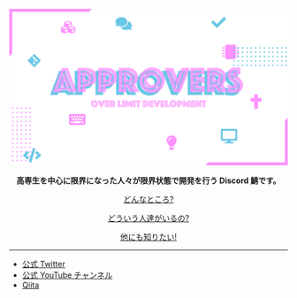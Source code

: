 <div style="text-align: center;">

[![logo](/profile/image/cover.png)](https://approvers.dev/)

</div>

<div style="text-align: center;">

**高専生を中心に限界になった人々が限界状態で開発を行う Discord 鯖です。**

[どんなところ?](https://twitter.com/Colk__/status/1388863204604796933)

[どういう人達がいるの?](https://twitter.com/Colk_/status/1312417122912358400)

[他にも知りたい!](https://twitter.com/search?q=%23%E9%99%90%E7%95%8C%E9%96%8B%E7%99%BA%E9%AF%96&src=typed_query)

</div>

---

- [公式 Twitter](https://twitter.com/UFIApprovers)
- [公式 YouTube チャンネル](https://www.youtube.com/channel/UCUtr3DOhkcuunsHrAJyWylA)
- [Qiita](https://qiita.com/organizations/approvers)
